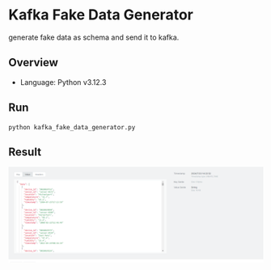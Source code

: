 # Kafka Fake Data Generator
generate fake data as schema and send it to kafka.  

## Overview
- Language: Python v3.12.3

## Run
```
python kafka_fake_data_generator.py
```

## Result
![image](kafka.png)